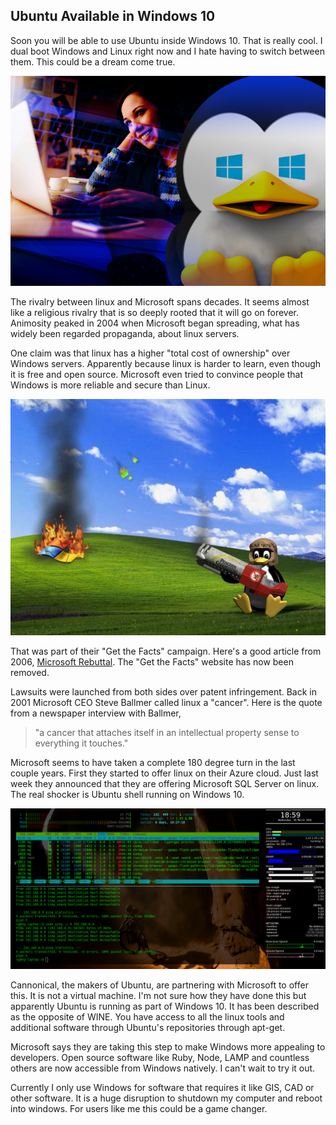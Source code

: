 ## Ubuntu Available in Windows 10
<!-- more -->
Soon you will be able to use Ubuntu inside Windows 10. That is really cool. I dual boot Windows and Linux right now and I hate having to switch between them. This could be a dream come true.
<!-- more -->
![large](/img/linuxWin.png)

The rivalry between linux and Microsoft spans decades.  It seems almost like a religious rivalry that is so deeply rooted that it will go on forever.  Animosity peaked in 2004 when Microsoft began spreading, what has widely been regarded propaganda, about linux servers.  

One claim was that linux has a higher "total cost of ownership" over Windows servers.  Apparently because linux is harder to learn, even though it is free and open source.  Microsoft even tried to convince people that Windows is more reliable and secure than Linux.

![large](/img/winVsLinux.jpg)

That was part of their "Get the Facts" campaign.  Here's a good article from 2006, <a href="http://www.eweek.com/c/a/Linux-and-Open-Source/Linux-Allies-Rebut-Microsoft-Get-the-Facts-Campaign">Microsoft Rebuttal</a>.  The "Get the Facts" website has now been removed.  

Lawsuits were launched from both sides over patent infringement.  Back in 2001 Microsoft CEO Steve Ballmer called linux a "cancer".  Here is the quote from a newspaper interview with Ballmer, 
> "a cancer that attaches itself in an intellectual property sense to everything it touches."

Microsoft seems to have taken a complete 180 degree turn in the last couple years.  First they started to offer linux on their Azure cloud.  Just last week they announced that they are offering Microsoft SQL Server on linux.  The real shocker is Ubuntu shell running on Windows 10.

![large](/img/myDesktop.png)

Cannonical, the makers of Ubuntu, are partnering with Microsoft to offer this. It is not a virtual machine. I'm not sure how they have done this but apparently Ubuntu is running as part of Windows 10.  It has been described as the opposite of WINE.  You have access to all the linux tools and additional software through Ubuntu's repositories through apt-get.

Microsoft says they are taking this step to make Windows more appealing to developers.  Open source software like Ruby, Node, LAMP and countless others are now accessible from Windows natively.  I can't wait to try it out.

Currently I only use Windows for software that requires it like GIS, CAD or other software.  It is a huge disruption to shutdown my computer and reboot into windows.  For users like me this could be a game changer.